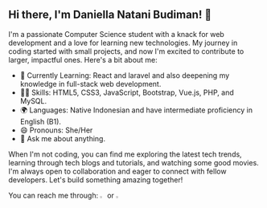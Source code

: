 ## Hi there, I'm Daniella Natani Budiman! 👋


I'm a passionate Computer Science student with a knack for web development and a love for learning new technologies. My journey in coding started with small projects, and now I'm excited to contribute to larger, impactful ones. Here's a bit about me:

- 🌱 Currently Learning: React and laravel and also deepening my knowledge in full-stack web development.
- 👨‍💻 Skills: HTML5, CSS3, JavaScript, Bootstrap, Vue.js, PHP, and MySQL.
- 🌍 Languages: Native Indonesian and have intermediate proficiency in English (B1).
- 😄 Pronouns: She/Her
- 💬 Ask me about anything.

When I'm not coding, you can find me exploring the latest tech trends, learning through tech blogs and tutorials, and watching some good movies. I'm always open to collaboration and eager to connect with fellow developers. Let's build something amazing together!
<div>
    You can reach me through:
    <a href="https://www.linkedin.com/in/daniella-natani-budiman" target="_blank"><img src="https://cdn-icons-png.flaticon.com/512/174/174857.png" alt="LinkedIn Logo" width="2%"></a>
    or
    <a href="https://www.instagram.com/d__n__b__/" target="_blank"><img src="https://cdn-icons-png.flaticon.com/512/174/174855.png" alt="Instagram Logo" width="2%"></a>
</div>

